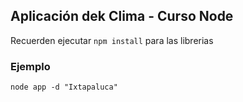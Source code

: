 ## Aplicación dek Clima - Curso Node

Recuerden ejecutar ``` npm install ``` para las librerias


### Ejemplo 

```
node app -d "Ixtapaluca"
```
